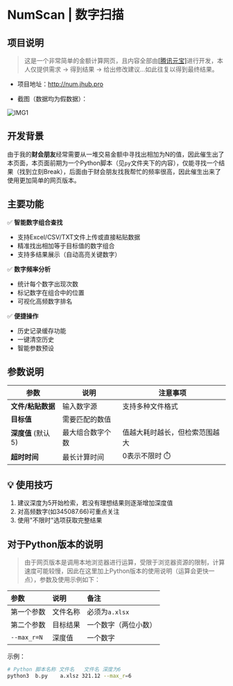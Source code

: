 # NumScan | 数字扫描

## 项目说明

> 这是一个非常简单的金额计算网页，且内容全部由[[腾讯元宝]](https://yuanbao.tencent.com)进行开发，本人仅提供需求 → 得到结果 → 给出修改建议...如此往复以得到最终结果。

- 项目地址：http://num.jhub.pro

- 截图（数据均为假数据）：


![IMG1](README/img3.png)

## 开发背景
由于我的**财会朋友**经常需要从一堆交易金额中寻找出相加为N的值，因此催生出了本页面，本页面前期为一个Python脚本（见`py`文件夹下的内容），仅能寻找一个结果（找到立刻Break），后面由于财会朋友找我帮忙的频率很高，因此催生出来了使用更加简单的网页版本。

## 主要功能
✅ **智能数字组合查找**  
- 支持Excel/CSV/TXT文件上传或直接粘贴数据
- 精准找出相加等于目标值的数字组合
- 支持多结果展示（自动高亮关键数字）

✅ **数字频率分析**  
- 统计每个数字出现次数
- 标记数字在组合中的位置
- 可视化高频数字排名

✅ **便捷操作**  
- 历史记录缓存功能
- 一键清空历史
- 智能参数预设

## 参数说明

| 参数 | 说明 | 注意事项 |
|------|------|----------|
| **文件/粘贴数据** | 输入数字源 | 支持多种文件格式 |
| **目标值** | 需要匹配的数值 | |
| **深度值** (默认5) | 最大组合数字个数 | 值越大耗时越长，但检索范围越大 |
| **超时时间** | 最长计算时间 | 0表示不限时 ⏱️ |

## 💡 使用技巧
1. 建议深度为5开始检索，若没有理想结果则逐渐增加深度值
2. 对高频数字(如345087.66)可重点关注
3. 使用"不限时"选项获取完整结果


## 对于Python版本的说明

> 由于网页版本是调用本地浏览器进行运算，受限于浏览器资源的限制，计算速度可能较慢，因此在这里加上Python版本的使用说明（运算会更快一点），参数及使用示例如下：

|参数|说明|备注|
|:--|:--|:--|
|第一个参数|文件名称|必须为`a.xlsx`|
|第二个参数|目标结果|一个数字（两位小数）|
|`--max_r=N`|深度值|一个数字|


示例：

```bash
# Python 脚本名称 文件名   文件名 深度为6
python3  b.py    a.xlsz 321.12 --max_r=6
```

